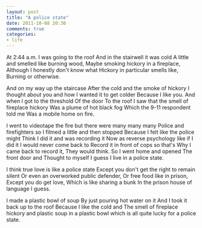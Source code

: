 ```yaml
---
layout: post
title: "A police state"
date: 2011-10-08 20:30
comments: true
categories:
- life
---
```


At 2:44 a.m. I was going to the roof
And in the stairwell it was cold
A little and smelled like burning wood,
Maybe smoking hickory in a fireplace,
Although I honestly don't know what
Hickory in particular smells like,
Burning or otherwise.

And on my way up the staircase
After the cold and the smoke of hickory
I thought about you and how
I wanted it to get colder
Because I like you.
And when I got to the threshold
Of the door
To the roof
I saw that the smell of fireplace hickory
Was a plume of hot black fog
Which the 9-11 respondent told me
Was a mobile home on fire.

I went to videotape the fire
but there were many many many
Police and firefighters so
I filmed a little and then stopped
Because I felt like the police might
Think I did it and was recording it
Now as reverse psychology like if
I did it I would never come back to
Record it in front of cops so that's
Why I came back to record it,
They would think.
So I went home and opened
The front door and
Thought to myself
I guess I live in a police state.

I think true love is like a police state
Except you don't get the right to remain silent
Or even an overworked public defender,
Or free food like in prison,
Except you do get love,
Which is like sharing a bunk
In the prison house of language
I guess.

I made a plastic bowl of soup
By just pouring hot water on it
And I took it back up to the roof
Because I like the cold and
The smell of fireplace hickory
and plastic soup in a plastic bowl
which is all quite lucky
for a police state.
